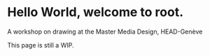 # Hello World, welcome to root.
A workshop on drawing at the Master Media Design, HEAD-Genève

This page is still a WIP.

